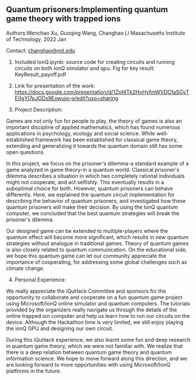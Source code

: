 ## Quantum prisoners:Implementing quantum game theory with trapped ions

Authors:Wenchao Xu, Guoqing Wang, Changhao Li
Masachusetts Institute of Technology, 2022 Jan

Contact: changhao@mit.edu

1. Included IonQ.ipynb: source code for creating circuits and running circuits on both ionQ simulator and qpu.
   Fig for key result: KeyResult_payoff.pdf

2. Link for presentation of the work: https://docs.google.com/presentation/d/1Zpf4Tk2HvHyfmWVDCfaSGvTE0gYI7pJODs9Eowujq-g/edit?usp=sharing

3. Project Description:

Games are not only fun for people to play, the theory of games is also an important discipline of applied mathematics,
which has found numerous applications in psychology, ecology and social science. While well-established framework has been
established for classical game theory, extending and generalizing it towards the quantum domain still has some open
questions.

In this project, we focus on the prisoner's dilemma-a standard example of a game analyzed in game theory-in a quantum world. 
Classical prisoner's dilemma describes a situation in which two completely rational individuals might not cooperate, and act
selfishly. This eventually results in a suboptimal choice for both. However, quantum prisoners can behave differently. 
Here, we explained the quantum circuit implementation for describing the behavior of quantum prisoners, and investigated 
how these quantum prisoners will make their decision. By using the IonQ quantum computer, we concluded that the best quantum
strategies will break the prisoner's dilemma.

Our designed game can be extended to multiple-players where the quantum effect will become more significant, which results in
new quantum strategies without analogue in traditional games. Theory of quantum games is also closely related to quantum communication. 
On the educational side, we hope this quantum game can let our community appreciate the importance of cooperating, for addressing
some global challenges such as climate change.

4. Personal Experience:

We really appreciate the iQuHack Committee and sponsors for the opportunity to collaborate and cooperate on a fun quantum game project
using Microsoft/IonQ online simulator and quantum computers. The tutorials provided by the organizers really navigate us through the 
details of the online trapped ion computer and help us learn how to run our circuits on the device. Although the Hackathon time is very
limited, we still enjoy playing the ionQ GPU and designing our own circuit. 

During this iQuHack experience, we also learnt some fun and deep research in quantum game theory, which we were not familiar with.
We realize that there is a deep relation between quantum game theory and quantum information science. We hope to move forward along this
direction, and we are looking forward to more opportunities with using Microsoft/IonQ platforms in the future.
